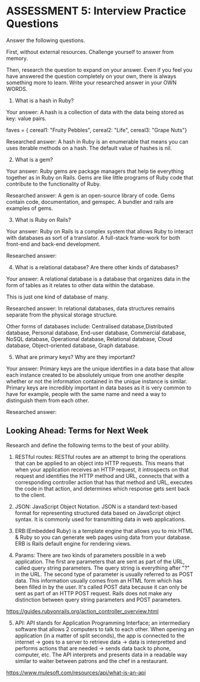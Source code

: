 # ASSESSMENT 5: Interview Practice Questions

Answer the following questions.

First, without external resources. Challenge yourself to answer from memory.

Then, research the question to expand on your answer. Even if you feel you have answered the question completely on your own, there is always something more to learn. Write your researched answer in your OWN WORDS.

1. What is a hash in Ruby?

Your answer: A hash is a collection of data with the data being stored as key: value pairs. 

faves = { cereal1: "Fruity Pebbles", cereal2: "Life", cereal3: "Grape Nuts"}

Researched answer: A hash in Ruby is an enumerable that means you can uses iterable methods on a hash. The default value of hashes is nil.

2. What is a gem?

Your answer:  Ruby gems are package managers that help tie everything together as in Ruby on Rails. Gems are like little programs of Ruby code that contribute to the functionality of Ruby. 

Researched answer: A gem is an open-source library of code. Gems contain code, documentation, and gemspec. A bundler and rails are examples of gems. 

3. What is Ruby on Rails?

Your answer: Ruby on Rails is a complex system that allows Ruby to interact with databases as sort of a translator. A full-stack frame-work for both front-end and back-end development.

Researched answer:

4. What is a relational database? Are there other kinds of databases?

Your answer: A relational database is a database that organizes data in the form of tables as it relates to other data within the database. 

This is just one kind of database of many. 

Researched answer: In relational databases, data structures remains separate from the physical storage structure. 

Other forms of databases include: Centralised database,Distributed database, Personal database, End-user database, Commercial database, NoSQL database, Operational database, Relational database, Cloud database, Object-oriented database, Graph database.

5. What are primary keys? Why are they important?

Your answer: Primary keys are the unique identifies in a data base that allow each instance created to be absolutely unique from one another despite whether or not the information contained in the unique instance is similar. Primary keys are incredibly important in data bases as it is very common to have for example, people with the same name and need a way to distinguish them from each other. 

Researched answer:

## Looking Ahead: Terms for Next Week

Research and define the following terms to the best of your ability.

1. RESTful routes: RESTful routes are an attempt to bring the operations that can be applied to an object into HTTP requests. This means that when your application receives an HTTP request, it introspects on that request and identifies the HTTP method and URL, connects that with a corresponding controller action that has that method and URL, executes the code in that action, and determines which response gets sent back to the client.

2. JSON: JavaScript Object Notation. JSON is a standard text-based format for representing structured data based on JavaScript object syntax. It is commonly used for transmitting data in web applications.

3. ERB:(Embedded Ruby) is a template engine that allows you to mix HTML & Ruby so you can generate web pages using data from your database. ERB is Rails default engine for rendering views.

4. Params: There are two kinds of parameters possible in a web application. The first are parameters that are sent as part of the URL, called query string parameters. The query string is everything after "?" in the URL. The second type of parameter is usually referred to as POST data. This information usually comes from an HTML form which has been filled in by the user. It's called POST data because it can only be sent as part of an HTTP POST request. Rails does not make any distinction between query string parameters and POST parameters.

https://guides.rubyonrails.org/action_controller_overview.html

5. API: API stands for Application Programming Interface; an intermediary software that allows 2 computers to talk to each other. When opening an application (in a matter of split seconds), the app is connected to the internet -> goes to a server to retrieve data -> data is interpretted and performs actions that are needed -> sends data back to phone, computer, etc. The API interprets and presents data in a readable way similar to waiter between patrons and the chef in a restaurant.

https://www.mulesoft.com/resources/api/what-is-an-api
